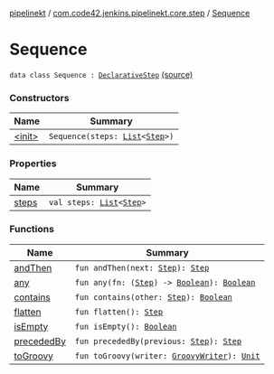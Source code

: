 [pipelinekt](../../index.md) / [com.code42.jenkins.pipelinekt.core.step](../index.md) / [Sequence](./index.md)

# Sequence

`data class Sequence : `[`DeclarativeStep`](../-declarative-step.md) [(source)](https://github.com/code42/pipelinekt/tree/master/core/src/main/kotlin/com/code42/jenkins/pipelinekt/core/step/Sequence.kt#L6)

### Constructors

| Name | Summary |
|---|---|
| [&lt;init&gt;](-init-.md) | `Sequence(steps: `[`List`](https://kotlinlang.org/api/latest/jvm/stdlib/kotlin.collections/-list/index.html)`<`[`Step`](../-step/index.md)`>)` |

### Properties

| Name | Summary |
|---|---|
| [steps](steps.md) | `val steps: `[`List`](https://kotlinlang.org/api/latest/jvm/stdlib/kotlin.collections/-list/index.html)`<`[`Step`](../-step/index.md)`>` |

### Functions

| Name | Summary |
|---|---|
| [andThen](and-then.md) | `fun andThen(next: `[`Step`](../-step/index.md)`): `[`Step`](../-step/index.md) |
| [any](any.md) | `fun any(fn: (`[`Step`](../-step/index.md)`) -> `[`Boolean`](https://kotlinlang.org/api/latest/jvm/stdlib/kotlin/-boolean/index.html)`): `[`Boolean`](https://kotlinlang.org/api/latest/jvm/stdlib/kotlin/-boolean/index.html) |
| [contains](contains.md) | `fun contains(other: `[`Step`](../-step/index.md)`): `[`Boolean`](https://kotlinlang.org/api/latest/jvm/stdlib/kotlin/-boolean/index.html) |
| [flatten](flatten.md) | `fun flatten(): `[`Step`](../-step/index.md) |
| [isEmpty](is-empty.md) | `fun isEmpty(): `[`Boolean`](https://kotlinlang.org/api/latest/jvm/stdlib/kotlin/-boolean/index.html) |
| [precededBy](preceded-by.md) | `fun precededBy(previous: `[`Step`](../-step/index.md)`): `[`Step`](../-step/index.md) |
| [toGroovy](to-groovy.md) | `fun toGroovy(writer: `[`GroovyWriter`](../../com.code42.jenkins.pipelinekt.core.writer/-groovy-writer/index.md)`): `[`Unit`](https://kotlinlang.org/api/latest/jvm/stdlib/kotlin/-unit/index.html) |
